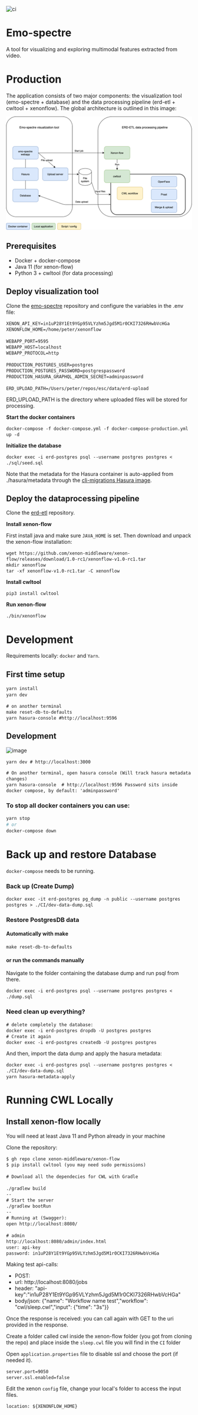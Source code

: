 ![ci](https://github.com/emrecdem/emo-spectre/actions/workflows/ci.yml/badge.svg)
# Emo-spectre

A tool for visualizing and exploring multimodal features extracted from video.

# Production

The application consists of two major components: the visualization tool (emo-spectre + database) and the data processing pipeline (erd-etl + cwltool + xenonflow). The global architecture is outlined in this image:

![](static/images/erd_deployment.png)

## Prerequisites

* Docker + docker-compose
* Java 11 (for xenon-flow)
* Python 3 + cwltool (for data processing)

## Deploy visualization tool

Clone the [emo-spectre](https://github.com/emrecdem/emo-spectre) repository and configure the variables in the .env file:

```
XENON_API_KEY=in1uP28Y1Et9YGp95VLYzhm5Jgd5M1r0CKI7326RHwbVcHGa
XENONFLOW_HOME=/home/peter/xenonflow

WEBAPP_PORT=9595
WEBAPP_HOST=localhost
WEBAPP_PROTOCOL=http

PRODUCTION_POSTGRES_USER=postgres
PRODUCTION_POSTGRES_PASSWORD=postgrespassword
PRODUCTION_HASURA_GRAPHQL_ADMIN_SECRET=adminpassword

ERD_UPLOAD_PATH=/Users/peter/repos/esc/data/erd-upload
```

ERD_UPLOAD_PATH is the directory where uploaded files will be stored for processing.

**Start the docker containers**

```
docker-compose -f docker-compose.yml -f docker-compose-production.yml up -d
```

**Initialize the database**
```
docker exec -i erd-postgres psql --username postgres postgres < ./sql/seed.sql
```
Note that the metadata for the Hasura container is auto-applied from ./hasura/metadata through the [cli-migrations Hasura image](https://hasura.io/docs/latest/graphql/core/migrations/config-v2/advanced/auto-apply-migrations.html#auto-apply-migrations-v2).
## Deploy the dataprocessing pipeline

Clone the [erd-etl](https://github.com/emrecdem/erd-etl) repository.

**Install xenon-flow**

First install java and make sure `JAVA_HOME` is set. Then download and unpack the xenon-flow installation:

```
wget https://github.com/xenon-middleware/xenon-flow/releases/download/1.0-rc1/xenonflow-v1.0-rc1.tar
mkdir xenonflow
tar -xf xenonflow-v1.0-rc1.tar -C xenonflow
```

**Install cwltool**
```
pip3 install cwltool
```

**Run xenon-flow**
```
./bin/xenonflow
```

# Development

Requirements locally: `docker` and `Yarn`.

## First time setup
```bash
yarn install
yarn dev
```
```shell
# on another terminal
make reset-db-to-defaults
yarn hasura-console #http://localhost:9596
```
## Development
![image](https://user-images.githubusercontent.com/4195550/113403878-9f844780-93a7-11eb-9c64-d17b44eca9f7.png)

```shell
yarn dev # http://localhost:3000
```
```shell
# On another terminal, open hasura console (Will track hasura metadata changes)
yarn hasura-console  # http://localhost:9596 Password sits inside docker compose, by default: 'adminpassword'
```
### To stop all docker containers you can use:
```bash
yarn stop
# or
docker-compose down
```

# Back up and restore Database

`docker-compose` needs to be running.

### Back up (Create Dump)

```shell
docker exec -it erd-postgres pg_dump -n public --username postgres postgres > ./CI/dev-data-dump.sql
```
### Restore PostgresDB data

#### Automatically with make
```shell
make reset-db-to-defaults
```
#### or run the commands manually 
Navigate to the folder containing the database dump and run psql from there.
```shell
docker exec -i erd-postgres psql --username postgres postgres < ./dump.sql
```
### Need clean up everything?
```shell
# delete completely the database:
docker exec -i erd-postgres dropdb -U postgres postgres
# Create it again
docker exec -i erd-postgres createdb -U postgres postgres
```
And then, import the data dump and apply the hasura metadata:
```shell
docker exec -i erd-postgres psql --username postgres postgres < ./CI/dev-data-dump.sql
yarn hasura-metadata-apply
```

# Running CWL Locally
## Install xenon-flow locally

You will need at least Java 11 and Python already in your machine

Clone the repository:
```
$ gh repo clone xenon-middleware/xenon-flow
$ pip install cwltool (you may need sudo permissions)

# Download all the dependecies for CWL with Gradle

./gradlew build
--
# Start the server
./gradlew bootRun
--
# Running at (Swagger):
open http://localhost:8080/

# admin
http://localhost:8080/admin/index.html
user: api-key
password: in1uP28Y1Et9YGp95VLYzhm5Jgd5M1r0CKI7326RHwbVcHGa
```
Making test api-calls:
- POST: 
-   url: http://localhost:8080/jobs
-   header: "api-key":"in1uP28Y1Et9YGp95VLYzhm5Jgd5M1r0CKI7326RHwbVcHGa"
-   body/json: {"name": "Workflow name test","workflow": "cwl/sleep.cwl","input": {"time": "3s"}}

Once the response is received: you can call again with GET
to the uri provided in the response.

Create a folder called cwl inside the xenon-flow folder (you got from cloning the repo) and place inside the `sleep.cwl` file you will find in the `CI` folder

Open `application.properties` file to disable ssl and choose the port (if needed it).
```shell
server.port=9050
server.ssl.enabled=false
```

Edit the xenon `config` file, change your local's folder to access the input files.
```shell
location: ${XENONFLOW_HOME}
```
